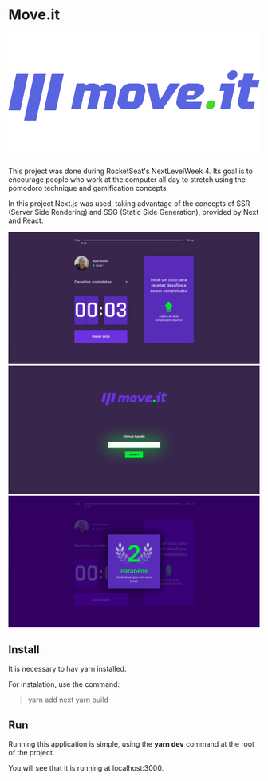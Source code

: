# Move.it

![Logo](public/logo-full.svg)

This project was done during RocketSeat's NextLevelWeek 4. Its goal is to encourage people who work at the computer all day to stretch using the pomodoro technique and gamification concepts.

In this project Next.js was used, taking advantage of the concepts of SSR (Server Side Rendering) and SSG (Static Side Generation), provided by Next and React.

![Home](public/home.png)
![Login](public/login.png)
![Modal](public/modal.png)

## Install

It is necessary to hav yarn installed.

For instalation, use the command:
> yarn add next
> yarn build

## Run

Running this application is simple, using the **yarn dev** command at the root of the project.

You will see that it is running at localhost:3000.

